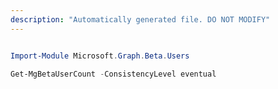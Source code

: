 ```yaml
---
description: "Automatically generated file. DO NOT MODIFY"
---
```


```powershell

Import-Module Microsoft.Graph.Beta.Users

Get-MgBetaUserCount -ConsistencyLevel eventual 


```